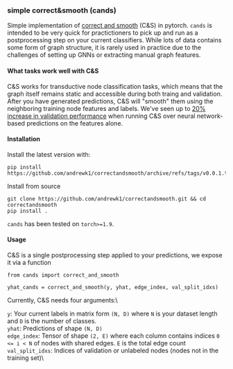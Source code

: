 ### simple correct&smooth (cands)

Simple implementation of [correct and smooth](https://arxiv.org/abs/2010.13993) (C&S) in pytorch.
`cands` is intended to be very quick for practictioners to pick up and run as a postprocessing step on your current classifiers.
While lots of data contains some form of graph structure, it is rarely used in practice due to the challenges of setting up
GNNs or extracting manual graph features. 

#### What tasks work well with C&S
C&S works for transductive node classification tasks, which means that the graph itself remains static and accessible during
both traing and validation. After you have generated predictions, C&S will "smooth" them using the neighboring
training node features and labels. We've seen up to [20% increase in validation performance](https://colab.research.google.com/drive/1RgRm-xKnKObYsHGbXB9TRYUKriAj3yV5?usp=sharing) when running C&S over neural network-based predictions on the features alone.

#### Installation
Install the latest version with:
```
pip install https://github.com/andrewk1/correctandsmooth/archive/refs/tags/v0.0.1.tar.gz
```

Install from source
```
git clone https://github.com/andrewk1/correctandsmooth.git && cd correctandsmooth
pip install .
```

`cands` has been tested on `torch>=1.9`.

#### Usage
C&S is a single postprocessing step applied to your predictions, we expose it via a function
```
from cands import correct_and_smooth

yhat_cands = correct_and_smooth(y, yhat, edge_index, val_split_idxs)
```
Currently, C&S needs four arguments:\

`y`: Your current labels in matrix form `(N, D)` where `N` is your dataset length and `D` is the number of classes.\
`yhat`: Predictions of shape `(N, D)`\
`edge_index`: Tensor of shape `(2, E)` where each column contains indices `0 <= i < N` of nodes with shared edges. `E` is the total edge count\
`val_split_idxs`: Indices of validation or unlabeled nodes (nodes not in the training set)\

